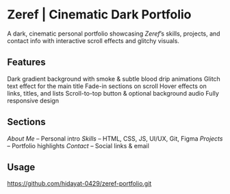 # Zeref | Cinematic Dark Portfolio

A dark, cinematic personal portfolio showcasing *Zeref*’s skills, projects, and contact info with interactive scroll effects and glitchy visuals.  

## Features
Dark gradient background with smoke & subtle blood drip animations
Glitch text effect for the main title
Fade-in sections on scroll
Hover effects on links, titles, and lists
Scroll-to-top button & optional background audio
Fully responsive design

## Sections
*About Me* – Personal intro
*Skills* – HTML, CSS, JS, UI/UX, Git, Figma
*Projects* – Portfolio highlights
*Contact* – Social links & email

## Usage

https://github.com/hidayat-0429/zeref-portfolio.git
